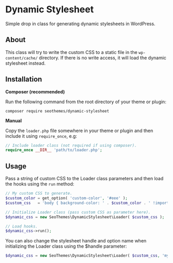 # Dynamic Stylesheet

Simple drop in class for generating dynamic stylesheets in WordPress.

## About

This class will try to write the custom CSS to a static file in the `wp-content/cache/` directory. If there is no write access, it will load the dynamic stylesheet instead.

## Installation

__Composer (recommended)__

Run the following command from the root directory of your theme or plugin:

```shell
composer require seothemes/dynamic-stylesheet
```

__Manual__

Copy the `loader.php` file somewhere in your theme or plugin and then include it using `require_once`, e.g:

```php
// Include loader class (not required if using composer).
require_once __DIR__ 'path/to/loader.php';
```

## Usage

Pass a string of custom CSS to the Loader class parameters and then load the hooks using the `run` method:

```php
// My custom CSS to generate.
$custom_color = get_option( 'custom-color', '#eee' );
$custom_css   = 'body { background-color: ' . $custom_color . ' !important; }';

// Initialize Loader class (pass custom CSS as parameter here).
$dynamic_css = new SeoThemes\DynamicStylesheet\Loader( $custom_css );

// Load hooks.
$dynamic_css->run();
```

You can also change the stylesheet handle and option name when initializing the Loader class using the $handle parameter:

```php
$dynamic_css = new SeoThemes\DynamicStylesheet\Loader( $custom_css, 'my-prefix' );
```



